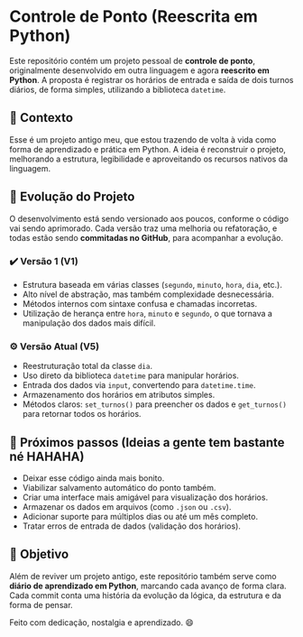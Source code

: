 # Controle de Ponto (Reescrita em Python)

Este repositório contém um projeto pessoal de **controle de ponto**, originalmente desenvolvido em outra linguagem e agora **reescrito em Python**. A proposta é registrar os horários de entrada e saída de dois turnos diários, de forma simples, utilizando a biblioteca `datetime`.

## 🧠 Contexto

Esse é um projeto antigo meu, que estou trazendo de volta à vida como forma de aprendizado e prática em Python. A ideia é reconstruir o projeto, melhorando a estrutura, legibilidade e aproveitando os recursos nativos da linguagem.

## 🔁 Evolução do Projeto

O desenvolvimento está sendo versionado aos poucos, conforme o código vai sendo aprimorado. Cada versão traz uma melhoria ou refatoração, e todas estão sendo **commitadas no GitHub**, para acompanhar a evolução.

### ✔️ Versão 1 (V1)
- Estrutura baseada em várias classes (`segundo`, `minuto`, `hora`, `dia`, etc.).
- Alto nível de abstração, mas também complexidade desnecessária.
- Métodos internos com sintaxe confusa e chamadas incorretas.
- Utilização de herança entre `hora`, `minuto` e `segundo`, o que tornava a manipulação dos dados mais difícil.

### ⚙️ Versão Atual (V5)
- Reestruturação total da classe `dia`.
- Uso direto da biblioteca `datetime` para manipular horários.
- Entrada dos dados via `input`, convertendo para `datetime.time`.
- Armazenamento dos horários em atributos simples.
- Métodos claros: `set_turnos()` para preencher os dados e `get_turnos()` para retornar todos os horários.


## 📌 Próximos passos (Ideias a gente tem bastante né HAHAHA)

- Deixar esse código ainda mais bonito.
- Viabilizar salvamento automático do ponto também.
- Criar uma interface mais amigável para visualização dos horários.
- Armazenar os dados em arquivos (como `.json` ou `.csv`).
- Adicionar suporte para múltiplos dias ou até um mês completo.
- Tratar erros de entrada de dados (validação dos horários).

## 🚀 Objetivo

Além de reviver um projeto antigo, este repositório também serve como **diário de aprendizado em Python**, marcando cada avanço de forma clara. Cada commit conta uma história da evolução da lógica, da estrutura e da forma de pensar.

Feito com dedicação, nostalgia e aprendizado. 😄
